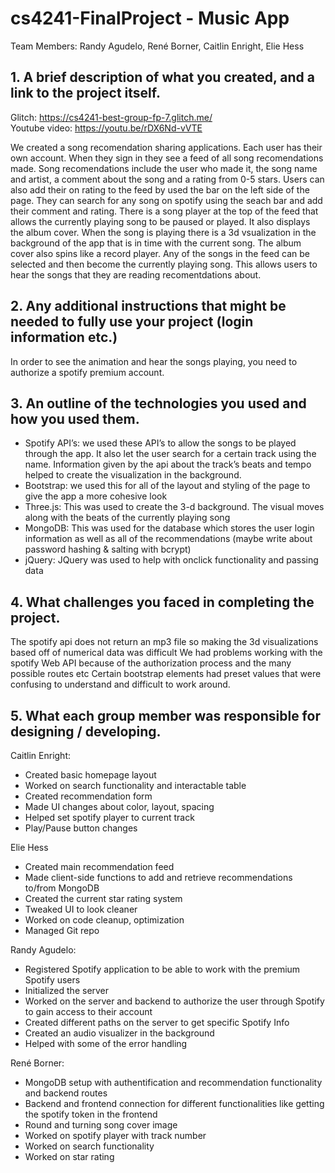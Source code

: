 # cs4241-FinalProject - Music App
Team Members: Randy Agudelo, René Borner, Caitlin Enright, Elie Hess

## 1. A brief description of what you created, and a link to the project itself.

Glitch: https://cs4241-best-group-fp-7.glitch.me/ <br>
Youtube video: https://youtu.be/rDX6Nd-vVTE <br>

We created a song recomendation sharing applications. Each user has their own account. When they sign in they see a feed of all song recomendations made. Song recomendations include the user who made it, the song name and artist, a comment about the song and a rating from 0-5 stars. Users can also add their on rating to the feed by used the bar on the left side of the page. They can search for any song on spotify using the seach bar and add their comment and rating. There is a song player at the top of the feed that allows the currently playing song to be paused or played. It also displays the album cover. When the song is playing there is a 3d vsualization in the background of the app that is in time with the current song. The album cover also spins like a record player. Any of the songs in the feed can be selected and then become the currently playing song. This allows users to hear the songs that they are reading recomentdations about.

## 2. Any additional instructions that might be needed to fully use your project (login information etc.)
In order to see the animation and hear the songs playing, you need to authorize a spotify premium account. 


## 3. An outline of the technologies you used and how you used them.
- Spotify API’s: we used these API’s to allow the songs to be played through the app. It also let the user search for a certain track using the name. Information given by the api about the track’s beats and tempo helped to create the visualization in the background.
- Bootstrap: we used this for all of the layout and styling of the page to give the app a more cohesive look
- Three.js: This was used to create the 3-d background. The visual moves along with the beats of the currently playing song
- MongoDB: This was used for the database which stores the user login information as well as all of the recommendations (maybe write about password hashing & salting with bcrypt)
- jQuery: JQuery was used to help with onclick functionality and passing data

## 4. What challenges you faced in completing the project.
The spotify api does not return an mp3 file so making the 3d visualizations based off of numerical data was difficult
We had problems working with the spotify Web API because of the authorization process and the many possible routes etc
Certain bootstrap elements had preset values that were confusing to understand and difficult to work around.

## 5. What each group member was responsible for designing / developing.

Caitlin Enright:
- Created basic homepage layout
- Worked on search functionality and interactable table
- Created recommendation form
- Made UI changes about color, layout, spacing
- Helped set spotify player to current track
- Play/Pause button changes

Elie Hess
- Created main recommendation feed
- Made client-side functions to add and retrieve recommendations to/from MongoDB
- Created the current star rating system
- Tweaked UI to look cleaner
- Worked on code cleanup, optimization
- Managed Git repo

Randy Agudelo:
- Registered Spotify application to be able to work with the premium Spotify users
- Initialized the server 
- Worked on the server and backend to authorize the user through Spotify to gain access to their account
- Created different paths on the server to get specific Spotify Info
- Created an audio visualizer in the background 
- Helped with some of the error handling 
 
René Borner:
- MongoDB setup with authentification and recommendation functionality and backend routes
- Backend and frontend connection for different functionalities like getting the spotify token in the frontend
- Round and turning song cover image
- Worked on spotify player with track number
- Worked on search functionality
- Worked on star rating

 

